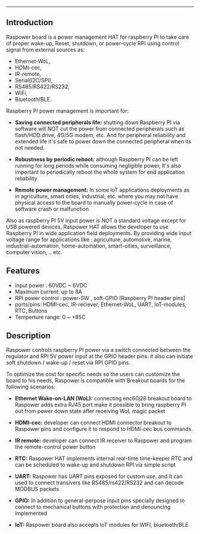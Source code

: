 ---
## Introduction

Raspower board is a power management HAT for raspberry PI to take care of proper wake-up, Reset, shutdown, or power-cycle RPI using control signal from external sources as: 
- Ethernet-WoL,
- HDMI-cec,
- IR-remote,
- Serial(I2C/SPI),
- RS485/RS422/RS232,
- WiFi,
- Bluetooth/BLE.


Raspberry PI power management is important for: 

- **Saving connected peripherals life:** shutting down Raspberry PI via software will NOT cut the power from connected peripherals such as flash/HDD drive, 4G/5G modem, etc. And for peripheral reliability and extended life it's safe to power down the connected peripheral when its not needed.

- **Robustness by periodic reboot:** although Raspberry PI can be left running for long periods while consuming negligible power, It's also important to periodically reboot the whole system for end application reliability

- **Remote power management:** In some IoT applications deployments as in agriculture, smart cities, industrial, etc. where you may not have physical access to the board to manually power-cycle  in case of software crash or malfunction

Also as raspberry PI 5V input power is NOT a standard voltage except for USB powered devices, Raspower HAT allows the developer to use Raspberry PI in wide application field deployments. By providing wide input voltage range for applications like : agriculture, automotive, marine, industrial-automation, home-automation, smart-cities, surveillance, computer vision, .. etc.



## Features

- input power :  60VDC ~ 6VDC
- Maximum current: up to 8A 
- RPI power control : power-SW , soft-GPIO [Raspberry PI header pins] 
- ports/pins: HDMI-cec, IR-reciever, Ethernet-WoL, UART, IoT-modules, RTC, Buttons
- Temperture range: 0 ~ +85C



## Description

Raspower controls raspberry PI power via a switch connected between the regulator and RPI 5V power input at the GPIO header pins. it also can initiate soft shutdown / wake-up / reset via RPI GPIO pins.

To optimize the cost for specific needs so the users can customize the board to his needs, Raspower is compatible with Breakout boards for the following scenarios:


- **Ethernet Wake-on-LAN (WoL):** connecting enc60j28 breakout board to Raspower adds extra RJ45 port make it possible  to bring raspberry PI out from power down state after receiving WoL magic packet 

	

- **HDMI-cec:** developer can connect HDMI connector breakout to Raspower pins and configure it to respond to HDMI-cec bus commands.

- **IR remote:** developer can connect IR receiver to Raspower and program the remote-control power button 

- **RTC:** Raspower HAT implements internal real-time time-keeper RTC and can be scheduled to wake-up and shutdown RPI via simple script

- **UART:** Raspower has UART pins exposed for custom use. and It can used to connect transivers like RS485/rs422/RS232 and can decode MODBUS packets 

- **GPIO:** In addition to general-perpose input pins specially designed to connect to mechanical buttons with protection and denouncing implemented 

- **IoT:** Raspower board also accepts IoT modules for WIFI, bluetooth/BLE.


